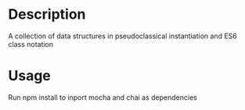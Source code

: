 # Description

A collection of data structures in pseudoclassical instantiation and ES6 class notation

# Usage

Run npm install to inport mocha and chai as dependencies











